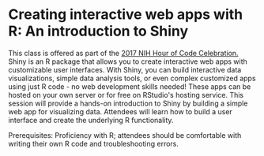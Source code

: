# Creating interactive web apps with R: An introduction to Shiny
This class is offered as part of the [2017 NIH Hour of Code Celebration.](https://nihlibrary.nih.gov/training/2017-hour-code-celebration) 
Shiny is an R package that allows you to create interactive web apps with customizable user interfaces. With Shiny, you can build interactive data visualizations, simple data analysis tools, or even complex customized apps using just R code - no web development skills needed! These apps can be hosted on your own server or for free on RStudio's hosting service. This session will provide a hands-on introduction to Shiny by building a simple web app for visualizing data. Attendees will learn how to build a user interface and create the underlying R functionality.

Prerequisites: Proficiency with R; attendees should be comfortable with writing their own R code and troubleshooting errors.
